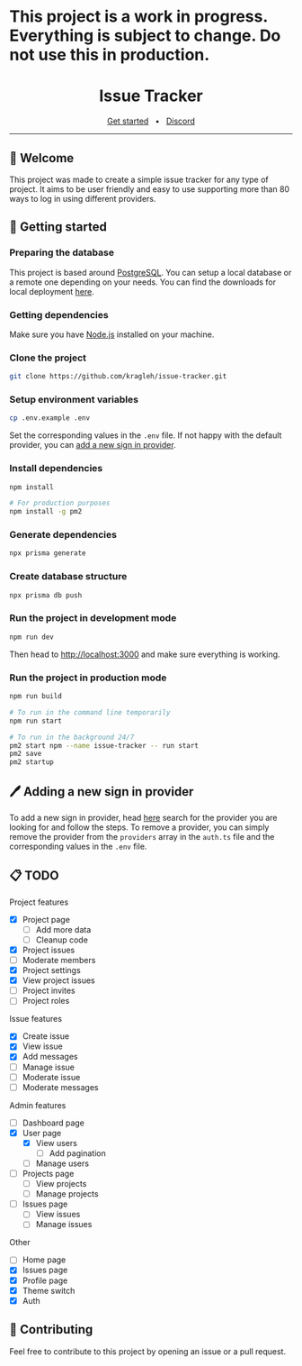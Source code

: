 # This project is a work in progress. Everything is subject to change. Do not use this in production.

<div align="center">
  <h1>Issue Tracker</h1>
  <a href="#getting_started">Get started</a>
  <span>&nbsp;&nbsp;•&nbsp;&nbsp;</span>
  <a href="https://discord.gg/djsjvQ6VNE">Discord</a>
  <hr />
</div>

## 👋 Welcome

This project was made to create a simple issue tracker for any type of project. It aims to be user friendly and easy to use supporting more than 80 ways to log in using different providers.

<a name="getting_started"></a>

## 🔨 Getting started

### Preparing the database

This project is based around [PostgreSQL](https://www.postgresql.org). You can setup a local database or a remote one depending on your needs. You can find the downloads for local deployment [here](https://www.postgresql.org/download/).

### Getting dependencies

Make sure you have [Node.js](https://nodejs.org/en/) installed on your machine.

### Clone the project

```bash
git clone https://github.com/kragleh/issue-tracker.git
```

### Setup environment variables

```bash
cp .env.example .env
```

Set the corresponding values in the `.env` file. If not happy with the default provider, you can [add a new sign in provider](#📋-adding-a-new-sign-in-provider).

### Install dependencies

```bash
npm install

# For production purposes
npm install -g pm2
```

### Generate dependencies

```bash
npx prisma generate
```

### Create database structure

```bash
npx prisma db push
```

### Run the project in development mode

```bash
npm run dev
```

Then head to [http://localhost:3000](http://localhost:3000) and make sure everything is working.

### Run the project in production mode

```bash
npm run build

# To run in the command line temporarily
npm run start

# To run in the background 24/7
pm2 start npm --name issue-tracker -- run start
pm2 save
pm2 startup
```

## 🖊️ Adding a new sign in provider

To add a new sign in provider, head [here](https://authjs.dev/getting-started/authentication/oauth) search for the provider you are looking for and follow the steps. To remove a provider, you can simply remove the provider from the `providers` array in the `auth.ts` file and the corresponding values in the `.env` file.

## 📋 TODO

Project features
  - [x] Project page
    - [ ] Add more data
    - [ ] Cleanup code
  - [x] Project issues
  - [ ] Moderate members
  - [x] Project settings
  - [x] View project issues
  - [ ] Project invites
  - [ ] Project roles

Issue features
  - [x] Create issue
  - [x] View issue
  - [x] Add messages
  - [ ] Manage issue
  - [ ] Moderate issue
  - [ ] Moderate messages

Admin features
  - [ ] Dashboard page
  - [x] User page
    - [x] View users
      - [ ] Add pagination
    - [ ] Manage users
  - [ ] Projects page
    - [ ] View projects
    - [ ] Manage projects
  - [ ] Issues page
    - [ ] View issues
    - [ ] Manage issues

Other
  - [ ] Home page
  - [x] Issues page
  - [x] Profile page
  - [x] Theme switch
  - [x] Auth

## 🤝 Contributing

Feel free to contribute to this project by opening an issue or a pull request.
